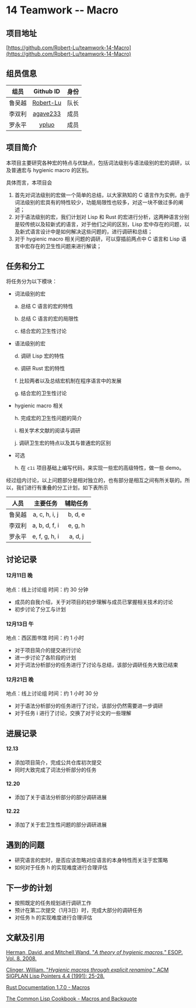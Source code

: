 # 14 Teamwork -- Macro

## 项目地址 
[https://github.com/Robert-Lu/teamwork-14-Macro](https://github.com/Robert-Lu/teamwork-14-Macro)

## 组员信息

|  组员  |                Github ID                 |  身份  |
| :--: | :--------------------------------------: | :--: |
| 鲁吴越  | [Robert-Lu](https://github.com/Robert-Lu) |  队长  |
| 李双利  | [agave233](https://github.com/agave233)  |  成员  |
| 罗永平  |    [ypluo](https://github.com/ypluo)     |  成员  |



## 项目简介

本项目主要研究各种宏的特点与优缺点，包括词法级别与语法级别的宏的调研，以及普通宏与 hygienic macro 的区别。

具体而言，本项目会

1. 首先对词法级别的宏做一个简单的总结，以大家熟知的 C 语言作为实例，由于词法级别的宏具有的特性较少，功能局限性也较多，对这一块不做过多的阐述；
2. 对于语法级别的宏，我们计划对 Lisp 和 Rust 的宏进行分析，这两种语言分别是较传统以及较新式的语言，对于他们之间的区别，Lisp 宏中存在的问题，以及新式语言设计中是如何解决这些问题的，进行调研和总结；
3. 对于 hygienic macro 相关问题的调研，可以穿插前两点中 C 语言和 Lisp 语言中宏存在的卫生性问题来进行解读；

## 任务和分工

将任务分为以下模块：

* 词法级别的宏 

  a. 总结 C 语言的宏的特性 

  b. 总结 C 语言的宏的局限性

  c. 结合宏的卫生性讨论

* 语法级别的宏

  d. 调研 Lisp 宏的特性

  e. 调研 Rust 宏的特性

  f. 比较两者以及总结宏机制在程序语言中的发展

  g. 结合宏的卫生性讨论

* hygienic macro 相关

  h. 完成宏的卫生性问题的简介

  i. 相关学术文献的阅读与调研

  j. 调研卫生宏的特点以及其与普通宏的区别

* 可选

  h. 在 `c1i` 项目基础上编写代码，来实现一些宏的高级特性，做一些 demo。

经过组内讨论，以上问题部分是相对独立的，也有部分是相互之间有所关联的。所以，我们进行有重叠的分工计划，如下表所示

|  人员  |     主要任务      |  辅助任务   |
| :--: | :-----------: | :-----: |
| 鲁吴越  | a, c, h, i, j | b, d, e |
| 李双利  | a, b, d, f, i | e, g, h |
| 罗永平  | e, f, g, h, i | a, d, j |

## 讨论记录

#### 12月11日 晚

地点：线上讨论组
时间：约 30 分钟
* 成员的自我介绍，关于对项目的初步理解与成员已掌握相关技术的讨论
* 初步讨论了分工与计划

#### 12月13日 午

地点：西区图书馆
时间：约 1 小时
* 对于项目简介的提交进行讨论
* 进一步讨论了各阶段的计划
* 对于词法分析部分的任务进行了讨论与总结，该部分调研任务大致已结束

#### 12月21日 晚

地点：线上讨论组
时间：约 1 小时 30 分
* 对于语法分析部分的任务进行了讨论，该部分仍然需要进一步调研
* 对于任务 i 进行了讨论，交换了对于论文的一些理解

## 进展记录

#### 12.13

* 添加项目简介，完成公共仓库初次提交
* 同时大致完成了词法分析部分的任务

#### 12.20

* 添加了关于语法分析部分的部分调研进展

#### 12.22

* 添加了关于宏卫生性问题的部分调研进展

## 遇到的问题

* 研究语言的宏时，是否应该忽略对应语言的本身特性而关注于宏策略
* 如何对于任务 h 的实现难度进行合理评估

## 下一步的计划

* 按照既定的任务规划进行调研工作
* 预计在第二次提交（1月3日）时，完成大部分的调研任务
* 对任务 h 的实现难度进行合理评估

## 文献及引用

[Herman, David, and Mitchell Wand. "*A theory of hygienic macros.*" ESOP. Vol. 8. 2008.](http://www.ccs.neu.edu/home/dherman/research/papers/esop08-hygiene.pdf)

[Clinger, William. "*Hygienic macros through explicit renaming*." ACM SIGPLAN Lisp Pointers 4.4 (1991): 25-28.](https://dl.acm.org/citation.cfm?id=1317269)

[Rust Documentation 1.7.0 - Macros](https://doc.rust-lang.org/1.7.0/book/macros.html)

[The Common Lisp Cookbook - Macros and Backquote](http://cl-cookbook.sourceforge.net/macros.html)